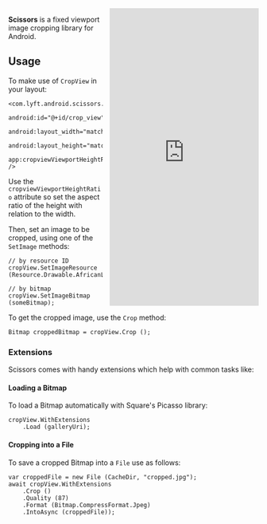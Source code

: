 
<iframe src="https://appetize.io/embed/hrwtyeujwtnnaumz39y28auaj0?device=nexus5&scale=75&autoplay=true&orientation=portrait&deviceColor=black&osVersion=5.1.1" 
        width="300px" height="597px" frameborder="0" scrolling="no"
        style="float:right;margin-left:1em;"></iframe>

**Scissors** is a fixed viewport image cropping library for Android.

## Usage

To make use of `CropView` in your layout:

    <com.lyft.android.scissors.CropView
        android:id="@+id/crop_view"
        android:layout_width="match_parent"
        android:layout_height="match_parent"
        app:cropviewViewportHeightRatio="1" />

Use the `cropviewViewportHeightRatio` attribute so set the aspect ratio of the 
height with relation to the width.

Then, set an image to be cropped, using one of the `SetImage` methods:

    // by resource ID
    cropView.SetImageResource (Resource.Drawable.AfricanLion);
    
    // by bitmap
    cropView.SetImageBitmap (someBitmap);

To get the cropped image, use the `Crop` method:

    Bitmap croppedBitmap = cropView.Crop ();

### Extensions

Scissors comes with handy extensions which help with common tasks like:

#### Loading a Bitmap
To load a Bitmap automatically with Square's Picasso library:

    cropView.WithExtensions
        .Load (galleryUri);

#### Cropping into a File
To save a cropped Bitmap into a `File` use as follows:

    var croppedFile = new File (CacheDir, "cropped.jpg");
    await cropView.WithExtensions
        .Crop ()
        .Quality (87)
        .Format (Bitmap.CompressFormat.Jpeg)
        .IntoAsync (croppedFile));
